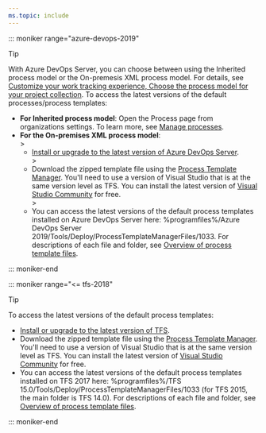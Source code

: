 ```yaml
---
ms.topic: include
---
```


::: moniker range="azure-devops-2019"

> [!TIP]  
> With Azure DevOps Server, you can choose between using the Inherited process model or the On-premesis XML process model. For details, see [Customize your work tracking experience, Choose the process model for your project collection](/azure/devops/reference/customize-work?view=azure-devops-2019#choose-the-process-model-for-your-project-collection). To access the latest versions of the default processes/process templates: 
>- **For Inherited process model**: Open the Process page from organizations settings. To learn more, see [Manage processes](/azure/devops/organizations/settings/work/manage-process).
>- **For the On-premises XML process model**:   
	><ul><li>[Install or upgrade to the latest version of Azure DevOps Server](https://visualstudio.microsoft.com/downloads/).</li> 
	><li>Download the zipped template file using the [Process Template Manager](/azure/devops/boards/work-items/guidance/manage-process-templates). You'll need to use a version of Visual Studio that is at the same version level as TFS. You can install the latest version of [Visual Studio Community](https://visualstudio.microsoft.com/downloads/) for free.</li>
	><li>You can access the latest versions of the default process templates installed on Azure DevOps Server here: %programfiles%/Azure DevOps Server 2019/Tools/Deploy/ProcessTemplateManagerFiles/1033. For descriptions of each file and folder, see [Overview of process template files](/azure/devops/reference/process-templates/overview-process-template-files).</li></ul>

::: moniker-end


::: moniker range="<= tfs-2018"

> [!TIP]  
>To access the latest versions of the default process templates: 
> - [Install or upgrade to the latest version of TFS](https://visualstudio.microsoft.com/downloads/). 
>- Download the zipped template file using the [Process Template Manager](/azure/devops/boards/work-items/guidance/manage-process-templates). You'll need to use a version of Visual Studio that is at the same version level as TFS. You can install the latest version of [Visual Studio Community](https://visualstudio.microsoft.com/downloads/) for free. 
>- You can access the latest versions of the default process templates installed on TFS 2017 here: %programfiles%/TFS 15.0/Tools/Deploy/ProcessTemplateManagerFiles/1033 (for TFS 2015, the main folder is TFS 14.0). For descriptions of each file and folder, see [Overview of process template files](/azure/devops/reference/process-templates/overview-process-template-files). 

::: moniker-end
